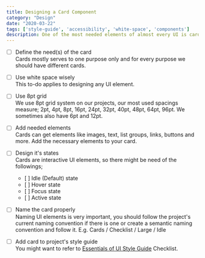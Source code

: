 ```yaml
---
title: Designing a Card Component
category: "Design"
date: "2020-03-22"
tags: ['style-guide', 'accessibility', 'white-space', 'components']
description: One of the most needed elements of almost every UI is card components, there are some to-do's to follow for our standards.
---
```


- [ ] Define the need(s) of the card  
Cards mostly serves to one purpose only and for every purpose we should have different cards.

- [ ] Use white space wisely  
This to-do applies to designing any UI element. 

- [ ] Use 8pt grid  
We use 8pt grid system on our projects, our most used spacings measure; 2pt, 4pt, 8pt, 16pt, 24pt, 32pt, 40pt, 48pt, 64pt, 96pt. We sometimes also have 6pt and 12pt. 

- [ ] Add needed elements  
Cards can get elements like images, text, list groups, links, buttons and more. Add the necessary elements to your card.

- [ ] Design it's states  
Cards are interactive UI elements, so there might be need of the followings; 
  - [ ] Idle (Default) state
  - [ ] Hover state
  - [ ] Focus state  
  - [ ] Active state
  
- [ ] Name the card properly  
Naming UI elements is very important, you should follow the project's current naming convention if there is one or create a semantic naming convention and follow it. E.g. Cards / Checklist / Large / Idle

- [ ] Add card to project's style guide  
You might want to refer to [Essentials of UI Style Guide](/checklist/essentials-of-ui-style-guide) Checklist.
